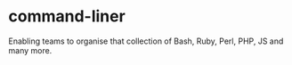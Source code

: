 # command-liner

Enabling teams to organise that collection of Bash, Ruby, Perl, PHP, JS and many more.
